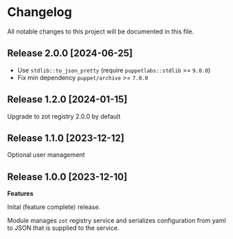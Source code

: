 # Changelog

All notable changes to this project will be documented in this file.

## Release 2.0.0 [2024-06-25]

- Use `stdlib::to_json_pretty` (require `puppetlabs::stdlib` >= `9.0.0`)
- Fix min dependency `puppet/archive` >= `7.0.0`

## Release 1.2.0 [2024-01-15]

 Upgrade to zot registry 2.0.0 by default

## Release 1.1.0 [2023-12-12]

  Optional user management

## Release 1.0.0 [2023-12-10]

**Features**

  Inital (feature complete) release.

  Module manages `zot` registry service and serializes configuration from yaml to JSON that is supplied to the service.

